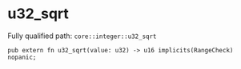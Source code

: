 # u32_sqrt

Fully qualified path: `core::integer::u32_sqrt`

<pre><code class="language-rust">pub extern fn u32_sqrt(value: u32) -&gt; u16 implicits(RangeCheck) nopanic;</code></pre>


